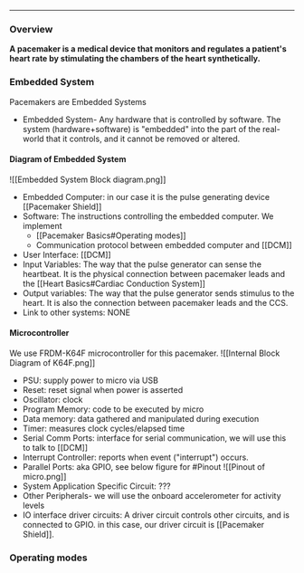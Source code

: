 ___
### Overview
**A pacemaker is a medical device that monitors and regulates a patient's heart rate by stimulating the chambers of the heart synthetically.**
### Embedded System
Pacemakers are Embedded Systems
- Embedded System- Any hardware that is controlled by software. The system (hardware+software) is "embedded" into the part of the real-world that it controls, and it cannot be removed or altered.
#### Diagram of Embedded System

![[Embedded System Block diagram.png]]
- Embedded Computer: in our case it is the pulse generating device [[Pacemaker Shield]]
- Software: The instructions controlling the embedded computer. We implement
	- [[Pacemaker Basics#Operating modes]]
	- Communication protocol between embedded computer and [[DCM]] 
- User Interface: [[DCM]]
- Input Variables: The way that the pulse generator can sense the heartbeat. It is the physical connection between pacemaker leads and the [[Heart Basics#Cardiac Conduction System]]
- Output variables: The way that the pulse generator sends stimulus to the heart. It is also the connection between pacemaker leads and the CCS.
- Link to other systems: NONE

#### Microcontroller

We use FRDM-K64F microcontroller for this pacemaker.
![[Internal Block Diagram of K64F.png]]
- PSU: supply power to micro via USB
- Reset: reset signal when power is asserted
- Oscillator: clock
- Program Memory: code to be executed by micro
- Data memory: data gathered and manipulated during execution
- Timer: measures clock cycles/elapsed time
- Serial Comm Ports: interface for serial communication, we will use this to talk to [[DCM]]
- Interrupt Controller: reports when event ("interrupt") occurs.
- Parallel Ports: aka GPIO, see below figure for #Pinout 
![[Pinout of micro.png]]
- System Application Specific Circuit: ???
- Other Peripherals- we will use the onboard accelerometer for activity levels
- IO interface driver circuits: A driver circuit controls other circuits, and is connected to GPIO. in this case, our driver circuit is [[Pacemaker Shield]].
### Operating modes
